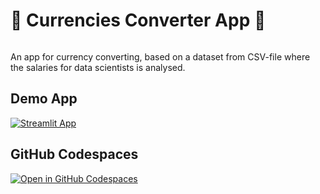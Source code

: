 # 💸 Currencies Converter App 💸
```

```

An app for currency converting, based on a dataset from CSV-file where the salaries for data scientists is analysed. 

## Demo App

[![Streamlit App](https://static.streamlit.io/badges/streamlit_badge_black_white.svg)](https://nikkicci-currency-converter.streamlit.app/)

## GitHub Codespaces

[![Open in GitHub Codespaces](https://github.com/codespaces/badge.svg)](https://codespaces.new/streamlit/app-starter-kit?quickstart=1)






